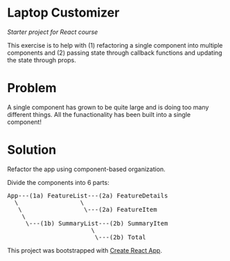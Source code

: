 # Laptop Customizer
_Starter project for React course_

This exercise is to help with (1) refactoring a single component into multiple components and (2) passing state through callback functions and updating the state through props.

# Problem
A single component has grown to be quite large and is doing too many different things. All the funactionality has been built into a single component!

# Solution
Refactor the app using component-based organization.

Divide the components into 6 parts:

<pre>
App---(1a) FeatureList---(2a) FeatureDetails
  \                 \
   \                 \---(2a) FeatureItem
    \
     \---(1b) SummaryList---(2b) SummaryItem
                       \
                        \---(2b) Total
</pre>

This project was bootstrapped with [Create React App](https://github.com/facebook/create-react-app).
